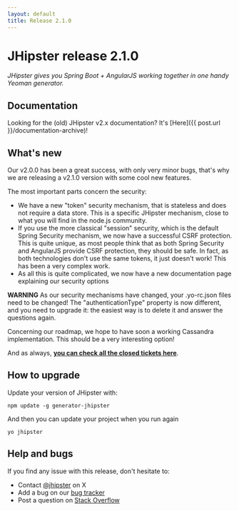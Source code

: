 ```yaml
---
layout: default
title: Release 2.1.0
---
```


JHipster release 2.1.0
==================

*JHipster gives you Spring Boot + AngularJS working together in one handy Yeoman generator.*

Documentation
----------

Looking for the (old) JHipster v2.x documentation? It's [Here]({{ post.url }}/documentation-archive)!

What's new
----------

Our v2.0.0 has been a great success, with only very minor bugs, that's why we are releasing a v2.1.0 version with some cool new features.

The most important parts concern the security:

- We have a new "token" security mechanism, that is stateless and does not require a data store. This is a specific JHipster mechanism, close to what you will find in the node.js community.
- If you use the more classical "session" security, which is the default Spring Security mechanism, we now have a successful CSRF protection. This is quite unique, as most people think that as both Spring Security and AngularJS provide CSRF protection, they should be safe. In fact, as both technologies don't use the same tokens, it just doesn't work! This has been a very complex work.
- As all this is quite complicated, we now have a new documentation page explaining our security options

__WARNING__ As our security mechanisms have changed, your .yo-rc.json files need to be changed! The "authenticationType" property is now different, and you need to upgrade it: the easiest way is to delete it and answer the questions again.

Concerning our roadmap, we hope to have soon a working Cassandra implementation. This should be a very interesting option!

And as always, __[you can check all the closed tickets here](https://github.com/jhipster/generator-jhipster/issues?q=milestone%3A2.1.0+is%3Aclosed)__.

How to upgrade
------------

Update your version of JHipster with:

```
npm update -g generator-jhipster
```

And then you can update your project when you run again

```
yo jhipster
```

Help and bugs
--------------

If you find any issue with this release, don't hesitate to:

- Contact [@jhipster](https://twitter.com/jhipster) on X
- Add a bug on our [bug tracker](https://github.com/jhipster/generator-jhipster/issues?state=open)
- Post a question on [Stack Overflow](http://stackoverflow.com/tags/jhipster/info)

